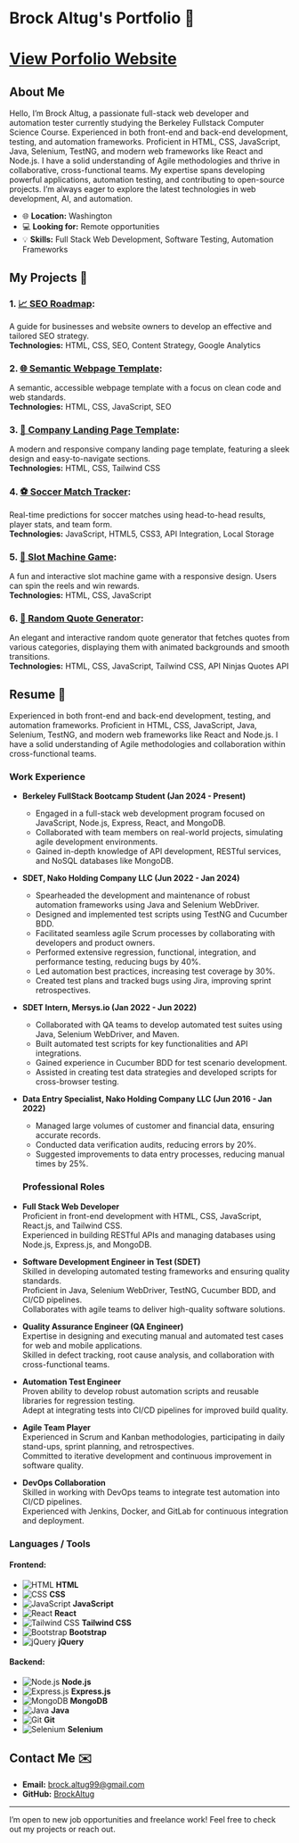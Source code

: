 # Brock Altug's Portfolio 🎯

# [View Porfolio Website](https://brockaltug.github.io/my-portfolio/)

## About Me

Hello, I’m Brock Altug, a passionate full-stack web developer and automation tester currently studying the Berkeley Fullstack Computer Science Course. Experienced in both front-end and back-end development, testing, and automation frameworks. Proficient in HTML, CSS, JavaScript, Java, Selenium, TestNG, and modern web frameworks like React and Node.js. I have a solid understanding of Agile methodologies and thrive in collaborative, cross-functional teams. My expertise spans developing powerful applications, automation testing, and contributing to open-source projects. I’m always eager to explore the latest technologies in web development, AI, and automation.

- 🌐 **Location:** Washington
- 💻 **Looking for:** Remote opportunities
- 💡 **Skills:** Full Stack Web Development, Software Testing, Automation Frameworks

## My Projects 🚀

### 1. [📈 SEO Roadmap](https://brockaltug.github.io/seo-roadmap/):

A guide for businesses and website owners to develop an effective and tailored SEO strategy.  
 **Technologies:** HTML, CSS, SEO, Content Strategy, Google Analytics

### 2. [🌐 Semantic Webpage Template](https://brockaltug.github.io/semantic-webpage-template/):

A semantic, accessible webpage template with a focus on clean code and web standards.  
 **Technologies:** HTML, CSS, JavaScript, SEO

### 3. [🏢 Company Landing Page Template](https://brockaltug.github.io/company-landing-page/):

A modern and responsive company landing page template, featuring a sleek design and easy-to-navigate sections.  
 **Technologies:** HTML, CSS, Tailwind CSS

### 4. [⚽ Soccer Match Tracker](https://brockaltug.github.io/soccer-predictions/):

Real-time predictions for soccer matches using head-to-head results, player stats, and team form.  
 **Technologies:** JavaScript, HTML5, CSS3, API Integration, Local Storage

### 5. [🎰 Slot Machine Game](https://brockaltug.github.io/slot-machine/):

A fun and interactive slot machine game with a responsive design. Users can spin the reels and win rewards.  
 **Technologies:** HTML, CSS, JavaScript

### 6. [💭 Random Quote Generator](https://brockaltug.github.io/random-quote-generator/):

An elegant and interactive random quote generator that fetches quotes from various categories, displaying them with animated backgrounds and smooth transitions.  
 **Technologies:** HTML, CSS, JavaScript, Tailwind CSS, API Ninjas Quotes API

## Resume 📄

Experienced in both front-end and back-end development, testing, and automation frameworks. Proficient in HTML, CSS, JavaScript, Java, Selenium, TestNG, and modern web frameworks like React and Node.js. I have a solid understanding of Agile methodologies and collaboration within cross-functional teams.

### **Work Experience**

- **Berkeley FullStack Bootcamp Student (Jan 2024 - Present)**
  - Engaged in a full-stack web development program focused on JavaScript, Node.js, Express, React, and MongoDB.
  - Collaborated with team members on real-world projects, simulating agile development environments.
  - Gained in-depth knowledge of API development, RESTful services, and NoSQL databases like MongoDB.
- **SDET, Nako Holding Company LLC (Jun 2022 - Jan 2024)**
  - Spearheaded the development and maintenance of robust automation frameworks using Java and Selenium WebDriver.
  - Designed and implemented test scripts using TestNG and Cucumber BDD.
  - Facilitated seamless agile Scrum processes by collaborating with developers and product owners.
  - Performed extensive regression, functional, integration, and performance testing, reducing bugs by 40%.
  - Led automation best practices, increasing test coverage by 30%.
  - Created test plans and tracked bugs using Jira, improving sprint retrospectives.
- **SDET Intern, Mersys.io (Jan 2022 - Jun 2022)**
  - Collaborated with QA teams to develop automated test suites using Java, Selenium WebDriver, and Maven.
  - Built automated test scripts for key functionalities and API integrations.
  - Gained experience in Cucumber BDD for test scenario development.
  - Assisted in creating test data strategies and developed scripts for cross-browser testing.
- **Data Entry Specialist, Nako Holding Company LLC (Jun 2016 - Jan 2022)**

  - Managed large volumes of customer and financial data, ensuring accurate records.
  - Conducted data verification audits, reducing errors by 20%.
  - Suggested improvements to data entry processes, reducing manual times by 25%.

  ### **Professional Roles**

- **Full Stack Web Developer**  
  Proficient in front-end development with HTML, CSS, JavaScript, React.js, and Tailwind CSS.  
  Experienced in building RESTful APIs and managing databases using Node.js, Express.js, and MongoDB.

- **Software Development Engineer in Test (SDET)**  
  Skilled in developing automated testing frameworks and ensuring quality standards.  
  Proficient in Java, Selenium WebDriver, TestNG, Cucumber BDD, and CI/CD pipelines.  
  Collaborates with agile teams to deliver high-quality software solutions.

- **Quality Assurance Engineer (QA Engineer)**  
  Expertise in designing and executing manual and automated test cases for web and mobile applications.  
  Skilled in defect tracking, root cause analysis, and collaboration with cross-functional teams.

- **Automation Test Engineer**  
  Proven ability to develop robust automation scripts and reusable libraries for regression testing.  
  Adept at integrating tests into CI/CD pipelines for improved build quality.

- **Agile Team Player**  
  Experienced in Scrum and Kanban methodologies, participating in daily stand-ups, sprint planning, and retrospectives.  
  Committed to iterative development and continuous improvement in software quality.

- **DevOps Collaboration**  
  Skilled in working with DevOps teams to integrate test automation into CI/CD pipelines.  
  Experienced with Jenkins, Docker, and GitLab for continuous integration and deployment.

### **Languages / Tools**

#### Frontend:

- ![HTML](https://skillicons.dev/icons?i=html) **HTML**
- ![CSS](https://skillicons.dev/icons?i=css) **CSS**
- ![JavaScript](https://skillicons.dev/icons?i=js) **JavaScript**
- ![React](https://skillicons.dev/icons?i=react) **React**
- ![Tailwind CSS](https://skillicons.dev/icons?i=tailwind) **Tailwind CSS**
- ![Bootstrap](https://skillicons.dev/icons?i=bootstrap) **Bootstrap**
- ![jQuery](https://skillicons.dev/icons?i=jquery) **jQuery**

#### Backend:

- ![Node.js](https://skillicons.dev/icons?i=nodejs) **Node.js**
- ![Express.js](https://skillicons.dev/icons?i=express) **Express.js**
- ![MongoDB](https://skillicons.dev/icons?i=mongodb) **MongoDB**
- ![Java](https://skillicons.dev/icons?i=java) **Java**
- ![Git](https://skillicons.dev/icons?i=git) **Git**
- ![Selenium](https://skillicons.dev/icons?i=selenium) **Selenium**

## Contact Me ✉️

- **Email:** [brock.altug99@gmail.com](mailto:brock.altug99@gmail.com)
- **GitHub:** [BrockAltug](https://github.com/BrockAltug)

---

I’m open to new job opportunities and freelance work! Feel free to check out my projects or reach out.
